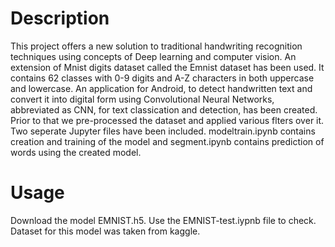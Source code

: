 # Description
This project offers a new solution to traditional handwriting recognition techniques using concepts of Deep learning and computer vision. An extension of Mnist digits dataset called the Emnist dataset has been used. It contains 62 classes with 0-9 digits and A-Z characters in both uppercase and lowercase. An application for Android, to detect handwritten text and convert it into digital form using Convolutional Neural Networks, abbreviated as CNN, for text classication and detection, has been created. Prior to that we pre-processed the dataset and applied various flters over it. Two seperate Jupyter files have been included. modeltrain.ipynb contains creation and training of the model and segment.ipynb contains prediction of words using the created model.

# Usage
Download the model EMNIST.h5. Use the EMNIST-test.iypnb file to check.
Dataset for this model was taken from kaggle.
